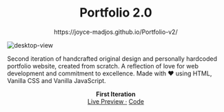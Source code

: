 <h1 align="center">Portfolio 2.0</h1>
<p align="center"> https://joyce-madjos.github.io/Portfolio-v2/</p>

![desktop-view](https://github.com/joyce-madjos/Portfolio-v2/assets/111858908/9714a1db-90cb-413f-a36a-c12f3679f3ae)

Second iteration of handcrafted original design and personally hardcoded portfolio website, created from scratch. A reflection of love for web development and commitment to excellence. Made with ❤️ using HTML, Vanilla CSS and Vanilla JavaScript.
<div align="center">
<b>First Iteration</b>
<div>  
<a href="https://joyce-madjos.github.io/Portfolio-v1/">Live Preview ·</a>
<a href="https://github.com/joyce-madjos/Portfolio-v1/">Code</a>
</div>
</div>

